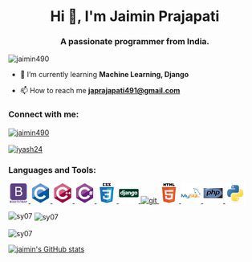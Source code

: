 <h1 align="center">Hi 👋, I'm Jaimin Prajapati</h1>
<h3 align="center">A passionate programmer from India.</h3>

<p align="left"> <img src="https://komarev.com/ghpvc/?username=jaimin490&label=Profile%20views&color=0e75b6&style=flat" alt="jaimin490" /> </p>

- 🌱 I’m currently learning **Machine Learning, Django**

- 📫 How to reach me **japrajapati491@gmail.com**

<h3 align="left">Connect with me:</h3>
<p align="left">
<a href="https://www.linkedin.com/in/jaimin-prajapati-051182167/" target="blank"><img align="center" src="https://raw.githubusercontent.com/rahuldkjain/github-profile-readme-generator/neutral-icons/src/images/icons/Social/linked-in-alt.svg" alt="jaimin490" height="30" width="40" /></a>

<a href="https://www.instagram.com/jp__creation/?hl=en" target="blank"><img align="center" src="https://raw.githubusercontent.com/rahuldkjain/github-profile-readme-generator/neutral-icons/src/images/icons/Social/instagram.svg" alt="iyash24" height="30" width="40" /></a>
  
<h3 align="left">Languages and Tools:</h3>
<p align="left">
<a href="https://getbootstrap.com" target="_blank"> <img src="https://raw.githubusercontent.com/devicons/devicon/master/icons/bootstrap/bootstrap-plain-wordmark.svg" alt="bootstrap" width="40" height="40"/> </a> 
<a href="https://www.cprogramming.com/" target="_blank"> <img src="https://raw.githubusercontent.com/devicons/devicon/master/icons/c/c-original.svg" alt="c" width="40" height="40"/> </a> 
<a href="https://www.w3schools.com/cpp/" target="_blank"> <img src="https://raw.githubusercontent.com/devicons/devicon/master/icons/cplusplus/cplusplus-original.svg" alt="cplusplus" width="40" height="40"/> </a> 
<a href="https://www.w3schools.com/cs/" target="_blank"> <img src="https://raw.githubusercontent.com/devicons/devicon/master/icons/csharp/csharp-original.svg" alt="csharp" width="40" height="40"/> </a> 
<a href="https://www.w3schools.com/css/" target="_blank"> <img src="https://raw.githubusercontent.com/devicons/devicon/master/icons/css3/css3-original-wordmark.svg" alt="css3" width="40" height="40"/> </a> 
<a href="https://www.djangoproject.com/" target="_blank"> <img src="https://raw.githubusercontent.com/devicons/devicon/master/icons/django/django-original.svg" alt="django" width="40" height="40"/> </a>
<a href="https://git-scm.com/" target="_blank"> <img src="https://www.vectorlogo.zone/logos/git-scm/git-scm-icon.svg" alt="git" width="40" height="40"/> </a> 
<a href="https://www.w3.org/html/" target="_blank"> <img src="https://raw.githubusercontent.com/devicons/devicon/master/icons/html5/html5-original-wordmark.svg" alt="html5" width="40" height="40"/> </a>
<a href="https://www.mysql.com/" target="_blank"> <img src="https://raw.githubusercontent.com/devicons/devicon/master/icons/mysql/mysql-original-wordmark.svg" alt="mysql" width="40" height="40"/> </a> <a href="https://www.php.net" target="_blank"> <img src="https://raw.githubusercontent.com/devicons/devicon/master/icons/php/php-original.svg" alt="php" width="40" height="40"/> </a> 
<a href="https://www.python.org" target="_blank"> <img src="https://raw.githubusercontent.com/devicons/devicon/master/icons/python/python-original.svg" alt="python" width="40" height="40"/> </a> </p>

<p><img align="left" src="https://github-readme-stats.vercel.app/api/top-langs?username=sy07&show_icons=true&theme=dracula&hide_border=true&locale=en&layout=compact" alt="sy07" /></p>

<p>&nbsp;<img align="center" src="https://github-readme-stats.vercel.app/api?username=sy07&show_icons=true&locale=en" alt="sy07" /></p>

<p><img align="center" src="https://github-readme-streak-stats.herokuapp.com/?user=sy07&" alt="sy07" /></p>


[![jaimin's GitHub stats](https://github-readme-stats.vercel.app/api?username=jaimin490)](https://github.com/jaimin490/github-readme-stats)

